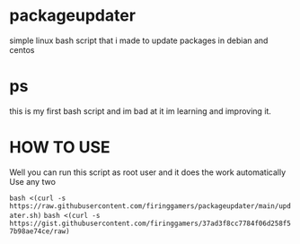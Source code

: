 # packageupdater
simple linux bash script that i made to update packages in debian and centos 

# ps 
this is my first bash script and im bad at it im learning and improving it.

# HOW TO USE 
Well you can run this script as root user and it does the work automatically
Use any two 

```bash <(curl -s https://raw.githubusercontent.com/firinggamers/packageupdater/main/updater.sh)```
```bash <(curl -s https://gist.githubusercontent.com/firinggamers/37ad3f8cc7784f06d258f57b98ae74ce/raw)```
